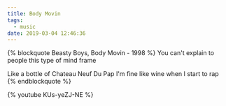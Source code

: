 ```yaml
---
title: Body Movin
tags:
  - music
date: 2019-03-04 12:46:36
---
```



{% blockquote Beasty Boys, Body Movin - 1998 %}
You can't explain to people this type of mind frame

Like a bottle of Chateau Neuf Du Pap
I'm fine like wine when I start to rap
{% endblockquote %}

{% youtube KUs-yeZJ-NE %}